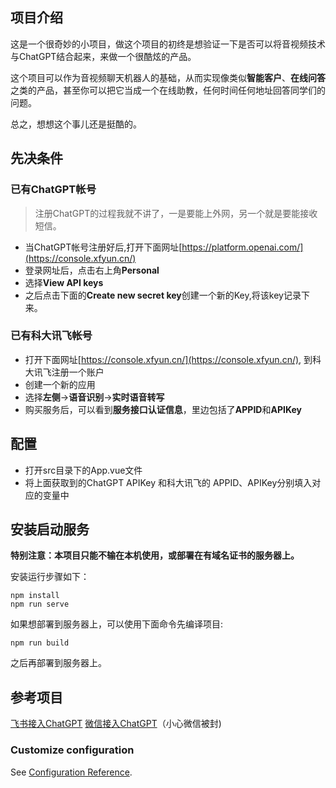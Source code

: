 ## 项目介绍
这是一个很奇妙的小项目，做这个项目的初终是想验证一下是否可以将音视频技术与ChatGPT结合起来，来做一个很酷炫的产品。

这个项目可以作为音视频聊天机器人的基础，从而实现像类似**智能客户**、**在线问答** 之类的产品，甚至你可以把它当成一个在线助教，任何时间任何地址回答同学们的问题。

总之，想想这个事儿还是挺酷的。


## 先决条件

### 已有ChatGPT帐号

>注册ChatGPT的过程我就不讲了，一是要能上外网，另一个就是要能接收短信。

- 当ChatGPT帐号注册好后,打开下面网址[https://platform.openai.com/](https://console.xfyun.cn/)
- 登录网址后，点击右上角**Personal**
- 选择**View API keys**
- 之后点击下面的**Create new secret key**创建一个新的Key,将该key记录下来。

### 已有科大讯飞帐号

- 打开下面网址[https://console.xfyun.cn/](https://console.xfyun.cn/), 到科大讯飞注册一个账户
- 创建一个新的应用
- 选择**左侧**->**语音识别**->**实时语音转写**
- 购买服务后，可以看到**服务接口认证信息**，里边包括了**APPID**和**APIKey**


## 配置
- 打开src目录下的App.vue文件
- 将上面获取到的ChatGPT APIKey 和科大讯飞的 APPID、APIKey分别填入对应的变量中

## 安装启动服务

**特别注意：本项目只能不输在本机使用，或部署在有域名证书的服务器上。**

安装运行步骤如下：
```
npm install
npm run serve
```

如果想部署到服务器上，可以使用下面命令先编译项目:
```
npm run build
```

之后再部署到服务器上。


## 参考项目

[飞书接入ChatGPT](https://github.com/bestony/ChatGPT-Feishu)
[微信接入ChatGPT](https://github.com/wangrongding/wechat-bot)（小心微信被封)


### Customize configuration
See [Configuration Reference](https://cli.vuejs.org/config/).
